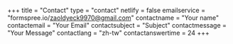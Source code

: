 +++
title = "Contact"
type = "contact"
netlify = false
emailservice = "formspree.io/zaoldyeck9970@gmail.com"
contactname = "Your name"
contactemail = "Your Email"
contactsubject = "Subject"
contactmessage = "Your Message"
contactlang = "zh-tw"
contactanswertime = 24
+++
